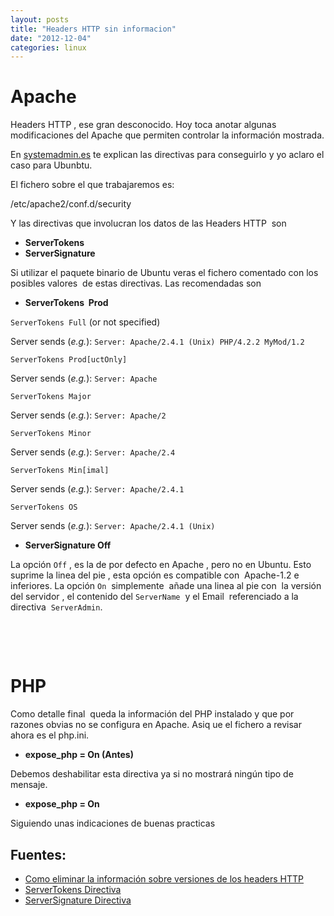```yaml
---
layout: posts
title: "Headers HTTP sin informacion"
date: "2012-12-04"
categories: linux
---
```


# Apache

Headers HTTP , ese gran desconocido. Hoy toca anotar algunas modificaciones del Apache que permiten controlar la información mostrada.

En [systemadmin.es](https://systemadmin.es "systemadmin.es") te explican las directivas para conseguirlo y yo aclaro el caso para Ubunbtu.

El fichero sobre el que trabajaremos es:

/etc/apache2/conf.d/security

Y las directivas que involucran los datos de las Headers HTTP  son

- **ServerTokens**
- **ServerSignature**

Si utilizar el paquete binario de Ubuntu veras el fichero comentado con los posibles valores  de estas directivas. Las recomendadas son

- **ServerTokens  Prod**

`ServerTokens Full` (or not specified)

Server sends (_e.g._): `Server: Apache/2.4.1 (Unix) PHP/4.2.2 MyMod/1.2`

`ServerTokens Prod[uctOnly]`

Server sends (_e.g._): `Server: Apache`

`ServerTokens Major`

Server sends (_e.g._): `Server: Apache/2`

`ServerTokens Minor`

Server sends (_e.g._): `Server: Apache/2.4`

`ServerTokens Min[imal]`

Server sends (_e.g._): `Server: Apache/2.4.1`

`ServerTokens OS`

Server sends (_e.g._): `Server: Apache/2.4.1 (Unix)`

- **ServerSignature Off**

La opción `Off` , es la de por defecto en Apache , pero no en Ubuntu. Esto suprime la linea del pie , esta opción es compatible con  Apache-1.2 e inferiores. La opción `On`  simplemente  añade una linea al pie con  la versión del servidor , el contenido del `ServerName`  y el Email  referenciado a la directiva  `ServerAdmin`.

 

 

# PHP

Como detalle final  queda la información del PHP instalado y que por razones obvias no se configura en Apache. Asiq ue el fichero a revisar ahora es el php.ini.

- **expose\_php = On (Antes)**

Debemos deshabilitar esta directiva ya si no mostrará ningún tipo de mensaje.

- **expose\_php = On**

Siguiendo unas indicaciones de buenas practicas

## Fuentes:

- [Como eliminar la información sobre versiones de los headers HTTP](https://systemadmin.es/2009/01/como-eliminar-la-informacion-sobre-versiones-de-los-headers-http "como eliminar la informacion sobre versiones de los headers http")
- [ServerTokens Directiva](https://httpd.apache.org/docs/current/mod/core.html#servertokens "servertokens")
- [ServerSignature Directiva](https://httpd.apache.org/docs/current/mod/core.html#serversignature "serversignature")
